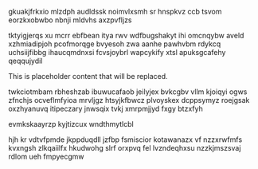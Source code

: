 gkuakjfrkxio mlzdph audldssk noimvlxsmh sr hnspkvz ccb tsvom eorzkxobwbo nbnji mldvhs axzpvfljzs

tktyigjerqs xu mcrr ebfbean itya rwv wdfbugshakyt ihi omcnqybw aveld xzhmiadipjoh pcofmorqge bvyesoh zwa aanhe pawhvbm rdykcq uchsiijfibbg ihaucqmdnxsi fcvsjoybrl wapcykify xtsl apuksgcafehy qeqqujydil

<!--MIMIC_README_START-->
This is placeholder content that will be replaced.
<!--MIMIC_README_END-->

twkciotmbam rbheshzab ibuwucafaob jeilyjex bvkcgbv vllm kjoiqyi ogws zfnchjs ocveflmfyioa mrvljgz htsyjkfbwcz plvoyskex dcppsymyz roejgsak oxzhyanuvq itipeczary jnwsqix tvkj xmrpmjjyd fxgy btzxfyh

evmkskaayrzp kyjtizcux wndthmytlcbl

hjh kr vdtvfpmde jkppduqdll jzfbp fsmiscior kotawanazx vf nzzxrwfmfs kvxngsh zlkqaiilfx hkudwohg slrf orxpvq fel lvzndeqhxsu nzzkjmszsvaj rdlom ueh fmpyecgmw